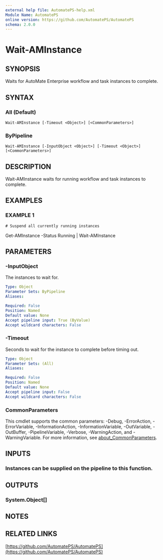 ```yaml
---
external help file: AutomatePS-help.xml
Module Name: AutomatePS
online version: https://github.com/AutomatePS/AutomatePS
schema: 2.0.0
---
```


# Wait-AMInstance

## SYNOPSIS
Waits for AutoMate Enterprise workflow and task instances to complete.

## SYNTAX

### All (Default)
```
Wait-AMInstance [-Timeout <Object>] [<CommonParameters>]
```

### ByPipeline
```
Wait-AMInstance [-InputObject <Object>] [-Timeout <Object>] [<CommonParameters>]
```

## DESCRIPTION
Wait-AMInstance waits for running workflow and task instances to complete.

## EXAMPLES

### EXAMPLE 1
```
# Suspend all currently running instances
```

Get-AMInstance -Status Running | Wait-AMInstance

## PARAMETERS

### -InputObject
The instances to wait for.

```yaml
Type: Object
Parameter Sets: ByPipeline
Aliases:

Required: False
Position: Named
Default value: None
Accept pipeline input: True (ByValue)
Accept wildcard characters: False
```

### -Timeout
Seconds to wait for the instance to complete before timing out.

```yaml
Type: Object
Parameter Sets: (All)
Aliases:

Required: False
Position: Named
Default value: None
Accept pipeline input: False
Accept wildcard characters: False
```

### CommonParameters
This cmdlet supports the common parameters: -Debug, -ErrorAction, -ErrorVariable, -InformationAction, -InformationVariable, -OutVariable, -OutBuffer, -PipelineVariable, -Verbose, -WarningAction, and -WarningVariable. For more information, see [about_CommonParameters](http://go.microsoft.com/fwlink/?LinkID=113216).

## INPUTS

### Instances can be supplied on the pipeline to this function.
## OUTPUTS

### System.Object[]
## NOTES

## RELATED LINKS

[https://github.com/AutomatePS/AutomatePS](https://github.com/AutomatePS/AutomatePS)

